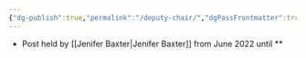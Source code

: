 ```yaml
---
{"dg-publish":true,"permalink":"/deputy-chair/","dgPassFrontmatter":true}
---
```


- Post held by [[Jenifer Baxter\|Jenifer Baxter]] from June 2022 until **